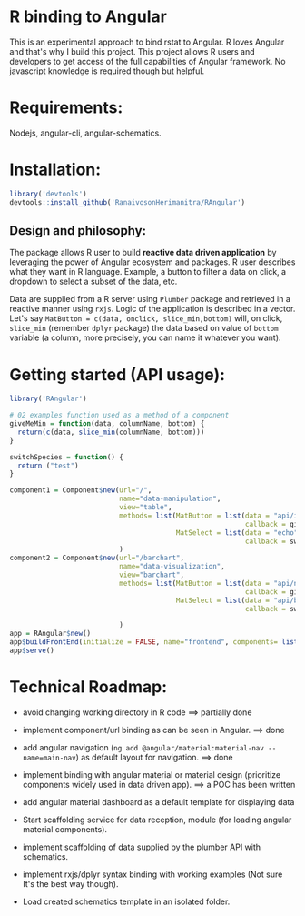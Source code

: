 # R binding to Angular
This is an experimental approach to bind rstat to Angular. R loves Angular and that's why I build this project.
This project allows R users and developers to get access of the full capabilities of Angular framework.
No javascript knowledge is required though but helpful.

# Requirements:

Nodejs, angular-cli, angular-schematics.

# Installation:

```r
library('devtools')
devtools::install_github('RanaivosonHerimanitra/RAngular')
```


## Design and philosophy:

The package allows R user to build **reactive data driven application** by leveraging the power of Angular ecosystem and packages. R user describes what they want in R language. Example, a button to filter a data on click, a dropdown to select a subset of the data, etc.

Data are supplied from a R server using `Plumber` package and retrieved in a reactive manner using `rxjs`. 
Logic of the application is described in a vector. Let's say `MatButton = c(data, onclick, slice_min,bottom)` will, on click, `slice_min` (remember `dplyr` package) the data based on value of `bottom` variable (a column, more precisely, you can name it whatever you want).

# Getting started (API usage):

```r
library('RAngular')

# 02 examples function used as a method of a component
giveMeMin = function(data, columnName, bottom) {
  return(c(data, slice_min(columnName, bottom)))
}

switchSpecies = function() {
  return ("test")
}

component1 = Component$new(url="/",
                           name="data-manipulation",
                           view="table",
                           methods= list(MatButton = list(data = "api/iris", event = "click", 
                                                          callback = giveMeMin),
                                         MatSelect = list(data = "echo", event = "selectionChange",
                                                          callback = switchSpecies))
                           )
component2 = Component$new(url="/barchart",
                           name="data-visualization",
                           view="barchart",
                           methods= list(MatButton = list(data = "api/normal/random", event = "click", 
                                                          callback = giveMeMin),
                                         MatSelect = list(data = "api/binomial/random", event = "selectionChange",
                                                          callback = switchSpecies))

                           )
app = RAngular$new()
app$buildFrontEnd(initialize = FALSE, name="frontend", components= list(component1, component2))
app$serve()
```

# Technical Roadmap:

* avoid changing working directory in R code ==> partially done

* implement component/url binding as can be seen in Angular. ==> done

* add angular navigation (`ng add @angular/material:material-nav --name=main-nav`) as default layout for navigation. ==> done

* implement binding with angular material or material design (prioritize components widely used in data driven app). ==> a POC has been written

* add angular material dashboard as a default template for displaying data

* Start scaffolding service for data reception, module (for loading angular material components).

* implement scaffolding of data supplied by the plumber API with schematics.

* implement rxjs/dplyr syntax binding with working examples (Not sure It's the best way though).

* Load created schematics template in an isolated folder.